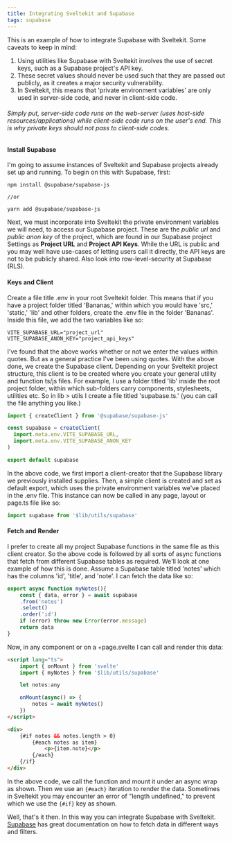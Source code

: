 ```yaml
---
title: Integrating Sveltekit and Supabase
tags: supabase
---
```


This is an example of how to integrate Supabase with Sveltekit. Some caveats to keep in mind:

1. Using utilities like Supabase with Sveltekit involves the use of secret keys, such as a Supabase project's API key. 
2. These secret values should never be used such that they are passed out publicly, as it creates a major security vulnerability.
3. In Sveltekit, this means that 'private environment variables' are only used in server-side code, and never in client-side code.

###### Simply put, server-side code runs on the web-server (uses host-side resources/applications) while client-side code runs on the user's end. This is why private keys should not pass to client-side codes.

#### Install Supabase

I'm going to assume instances of Sveltekit and Supabase projects already set up and running. To begin on this with Supabase, first:

```shell
npm install @supabase/supabase-js

//or

yarn add @supabase/supabase-js
```

Next, we must incorporate into Sveltekit the private environment variables we will need, to access our Supabase project. These are the *public url* and *public anon key* of the project, which are found in our Supabase project Settings as **Project URL** and **Project API Keys**. While the URL is public and you may well have use-cases of letting users call it directly, the API keys are not to be publicly shared. Also look into row-level-security at Supabase (RLS).

#### Keys and Client

Create a file title .env in your root Sveltekit folder. This means that if you have a project folder titled 'Bananas,' within which you would have 'src,' 'static,' 'lib' and other folders, create the .env file in the folder 'Bananas'. Inside this file, we add the two variables like so:

```shell
VITE_SUPABASE_URL="project_url"
VITE_SUPABASE_ANON_KEY="project_api_keys"
```

I've found that the above works whether or not we enter the values within quotes. But as a general practice I've been using quotes. With the above done, we create the Supabase client. Depending on your Sveltekit project structure, this client is to be created where you create your general utility and function ts/js files. For example, I use a folder titled 'lib' inside the root project folder, within which sub-folders carry components, stylesheets, utilities etc. So in lib > utils I create a file titled 'supabase.ts.' (you can call the file anything you like.)

```javascript
import { createClient } from '@supabase/supabase-js'

const supabase = createClient(
  import.meta.env.VITE_SUPABASE_URL,
  import.meta.env.VITE_SUPABASE_ANON_KEY
)

export default supabase
```

In the above code, we first import a client-creator that the Supabase library we previously installed supplies. Then, a simple client is created and set as default export, which uses the private environment variables we've placed in the .env file. This instance can now be called in any page, layout or page.ts file like so:

```javascript
import supabase from '$lib/utils/supabase'
```

#### Fetch and Render

I prefer to create all my project Supabase functions in the same file as this client creator. So the above code is followed by all sorts of async functions that fetch from different Supabase tables as required. We'll look at one example of how this is done. Assume a Supabase table titled 'notes' which has the columns 'id', 'title', and 'note'. I can fetch the data like so:

```javascript
export async function myNotes(){
	const { data, error } = await supabase
	.from('notes')
	.select()
	.order('id')
	if (error) throw new Error(error.message)
	return data
}
```

Now, in any component or on a +page.svelte I can call and render this data:

```html
<script lang="ts">
	import { onMount } from 'svelte'
	import { myNotes } from '$lib/utils/supabase'

	let notes:any

	onMount(async() => {
		notes = await myNotes()
	})
</script>
```

```html
<div>
	{#if notes && notes.length > 0}
		{#each notes as item}
			<p>{item.note}</p>
		{/each}
	{/if}
</div>
```

In the above code, we call the function and mount it under an async wrap as shown. Then we use an `{#each}` iteration to render the data. Sometimes in Sveltekit you may encounter an error of "length undefined," to prevent which we use the `{#if}` key as shown.

Well, that's it then. In this way you can integrate Supabase with Sveltekit. <a href="https://supabase.com/docs/reference/javascript/introduction" target="_blank" rel="noreferrer">Supabase</a> has great documentation on how to fetch data in different ways and filters. 
